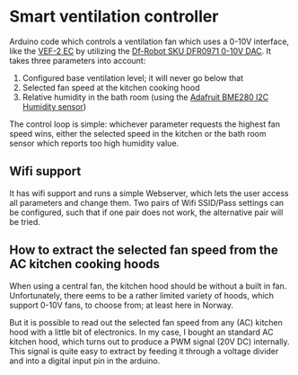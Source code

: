 # Smart ventilation controller
Arduino code which controls a ventilation fan which uses a 0-10V interface, 
like the [VEF-2 EC](https://shop.systemair.com/no-NO/vef--2--ec/p399812) by utilizing the [Df-Robot SKU DFR0971 0-10V DAC](https://wiki.dfrobot.com/SKU_DFR0971_2_Channel_I2C_0_10V_DAC_Module). It 
takes three parameters into account:

1. Configured base ventilation level; it will never go below that
2. Selected fan speed at the kitchen cooking hood
3. Relative humidity in the bath room (using the [Adafruit BME280 I2C Humidity sensor](https://www.adafruit.com/product/2652))


The control loop is simple: whichever parameter requests the highest fan speed wins, either the 
selected speed in the kitchen or the bath room sensor which reports too high humidity value.

## Wifi support
It has wifi support and runs a simple Webserver, which lets the user access all
parameters and change them. Two pairs of Wifi SSID/Pass settings can be configured, 
such that if one pair does not work, the alternative pair will be tried.

## How to extract the selected fan speed from the AC kitchen cooking hoods

When using a central fan, the kitchen hood should be without a built in fan. Unfortunately, there 
eems to be a rather limited variety of hoods, which support 0-10V fans, to choose from; at least here in Norway.

But it is possible to read out the selected fan speed from any (AC) kitchen hood with a little bit of 
electronics. In my case, I bought an standard AC kitchen hood, which turns out to produce a PWM 
signal (20V DC) internally. This signal is quite easy to extract by feeding it through a voltage 
divider and into a digital input pin in the arduino.


